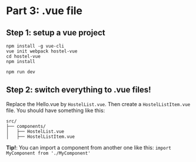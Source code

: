 # Part 3: .vue file

## Step 1: setup a vue project

```
npm install -g vue-cli
vue init webpack hostel-vue
cd hostel-vue
npm install

npm run dev
```

## Step 2: switch everything to .vue files!

Replace the Hello.vue by `HostelList.vue`. Then create a `HostelListItem.vue` file.
You should have something like this:

```
src/
├── components/
│   ├── HostelList.vue
│   ├── HostelListItem.vue
```

**Tip!**: You can import a component from another one like this: `import MyComponent from './MyComponent'`